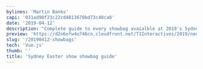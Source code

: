 ```yaml
---
bylines: 'Martin Banks'
capi: '031ad98f23c22cd4813670bd73c40ca0'
date: '2019-04-12'
description: "Complete guide to every showbag avaialble at 2019's Sydney Easter Show. Find hte bags you're after by filtering categories and price points"
preview: 'https://d2n6ofw4o746cn.cloudfront.net/T3Interactives/2019/ned-0437-dt-easter-showbags/dist/PROD/preview.html'
slug: '/20190412-showbags'
tech: 'Vue.js'
thumb: ''
title: 'Sydney Easter show showbag guide'
---
```

